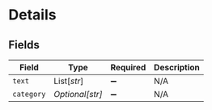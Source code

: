 # Details


## Fields

| Field              | Type               | Required           | Description        |
| ------------------ | ------------------ | ------------------ | ------------------ |
| `text`             | List[*str*]        | :heavy_minus_sign: | N/A                |
| `category`         | *Optional[str]*    | :heavy_minus_sign: | N/A                |